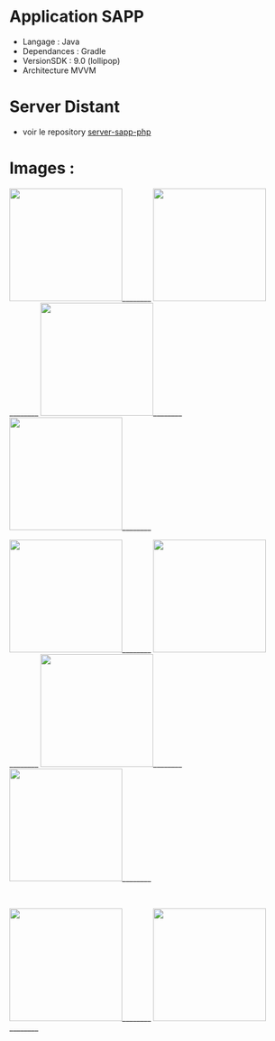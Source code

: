 # Application SAPP

* Langage : Java
* Dependances : Gradle
* VersionSDK : 9.0 (lollipop)
* Architecture MVVM

# Server Distant
* voir le repository <a href="https://github.com/josue-lubaki/sapp-server-php">server-sapp-php</a>

# Images :
<p>
  <img src="https://github.com/josue-lubaki/SAPP/blob/master/vue/splash.png" width="200" style="max-width:100%;">________
  <img src="https://github.com/josue-lubaki/SAPP/blob/master/vue/login.png" width="200" style="max-width:100%;">________
  <img src="https://github.com/josue-lubaki/SAPP/blob/master/vue/register.png" width="200" style="max-width:100%;">________
  <img src="https://github.com/josue-lubaki/SAPP/blob/master/vue/home.png" width="200" style="max-width:100%;">________
</p>
<p>
  <img src="https://github.com/josue-lubaki/SAPP/blob/master/vue/Favoris.png" width="200" style="max-width:100%;">________
  <img src="https://github.com/josue-lubaki/SAPP/blob/master/vue/detail.png" width="200" style="max-width:100%;">________
  <img src="https://github.com/josue-lubaki/SAPP/blob/master/vue/addpost.png" width="200" style="max-width:100%;">________
  <img src="https://github.com/josue-lubaki/SAPP/blob/master/vue/maps.png" width="200" style="max-width:100%;">________
</p>

<br>

<p>
  <img src="https://github.com/josue-lubaki/SAPP/blob/master/vue/mesannonce.png" width="200" style="max-width:100%;">________
  <img src="https://github.com/josue-lubaki/SAPP/blob/master/vue/profile.png" width="200" style="max-width:100%;">________
</p>
